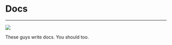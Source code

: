 # Docs
---

![](https://steamuserimages-a.akamaihd.net/ugc/594734863495703336/087114EDE10CD368AC55F24DEE86F0E98585CCE5/?imw=637&imh=358&ima=fit&impolicy=Letterbox&imcolor=%23000000&letterbox=true)

These guys write docs. You should too.